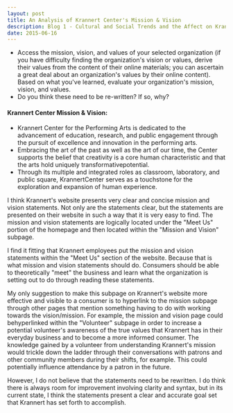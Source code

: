 ```yaml
---
layout: post
title: An Analysis of Krannert Center's Mission & Vision
description: Blog 1 - Cultural and Social Trends and the Affect on Krannert Center
date: 2015-06-16
---
```


* Access the mission, vision, and values of your selected organization (if you have difficulty finding the organization's vision or values, derive their values from the content of their online materials; you can ascertain a great deal about an organization's values by their online content). Based on what you've learned, evaluate your organization's mission, vision, and values.
* Do you think these need to be re-written? If so, why?

<!--more-->

#### Krannert Center Mission & Vision:

* Krannert Center for the Performing Arts is dedicated to the advancement of education, research, and public engagement through the pursuit of excellence and innovation in the performing arts.
* Embracing the art of the past as well as the art of our time, the Center supports the belief that creativity is a core human characteristic and that the arts hold uniquely transformativepotential.
* Through its multiple and integrated roles as classroom, laboratory, and public square, KrannertCenter serves as a touchstone for the exploration and expansion of human experience.

I think Krannert's website presents very clear and concise mission and vision statements. Not only are the statements clear, but the statements are presented on their website in such a way that it is very easy to find. The mission and vision statements are logically located under the "Meet Us" portion of the homepage and then located within the "Mission and Vision" subpage.

I find it fitting that Krannert employees put the mission and vision statements within the "Meet Us" section of the website. Because that is what mission and vision statements should do. Consumers should be able to theoretically "meet" the business and learn what the organization is setting out to do through reading these statements.

My only suggestion to make this subpage on Krannert's website more effective and visible to a consumer is to hyperlink to the mission subpage through other pages that mention something having to do with working towards the vision/mission. For example, the mission and vision page could behyperlinked within the "Volunteer" subpage in order to increase a potential volunteer's awareness of the true values that Krannert has in their everyday business and to become a more informed consumer. The knowledge gained by a volunteer from understanding Krannert's mission would trickle down the ladder through their conversations with patrons and other community members during their shifts, for example. This could potentially influence attendance by a patron in the future.

However, I do not believe that the statements need to be rewritten. I do think there is always room for improvement involving clarity and syntax, but in its current state, I think the statements present a clear and accurate goal set that Krannert has set forth to accomplish.